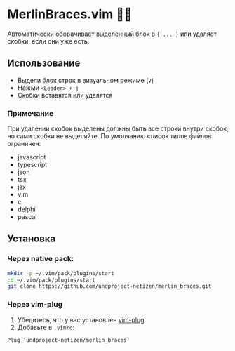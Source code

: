 # MerlinBraces.vim 🧙‍♂️

Автоматически оборачивает выделенный блок в `{ ... }` или удаляет скобки, если они уже есть.

## Использование

- Выдели блок строк в визуальном режиме (`V`)
- Нажми `<Leader> + j`
- Скобки вставятся или удалятся

### Примечание

При удалении скобок выделены должны быть все строки внутри скобок, но сами скобки не выделяйте.
По умолчанию список типов файлов ограничен:
- javascript
- typescript
- json
- tsx
- jsx
- vim
- c
- delphi
- pascal


## Установка

### Через native pack:
```bash
mkdir -p ~/.vim/pack/plugins/start
cd ~/.vim/pack/plugins/start
git clone https://github.com/undproject-netizen/merlin_braces.git
```
### Через vim-plug
1. Убедитесь, что у вас установлен [vim-plug](https://github.com/junegunn/vim-plug)
2. Добавьте в `.vimrc`:

```vim
Plug 'undproject-netizen/merlin_braces'
```

